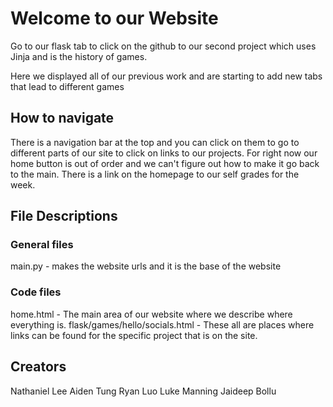 # Welcome to our Website

Go to our flask tab to click on the github to our second project which uses Jinja and is the history of games.

Here we displayed all of our previous work and are starting to add new tabs that lead to different games

## How to navigate

There is a navigation bar at the top and you can click on them to go to different parts of our site to click on links to our projects. For right now our home button is out of order and we can't figure out how to make it go back to the main. There is a link on the homepage to our self grades for the week.


## File Descriptions

### General files

main.py - makes the website urls and it is the base of the website

### Code files

home.html - The main area of our website where we describe where everything is.
flask/games/hello/socials.html - These all are places where links can be found for the specific project that is on the site.


## Creators
Nathaniel Lee
Aiden Tung
Ryan Luo
Luke Manning
Jaideep Bollu